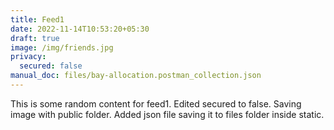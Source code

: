 ```yaml
---
title: Feed1
date: 2022-11-14T10:53:20+05:30
draft: true
image: /img/friends.jpg
privacy:
  secured: false
manual_doc: files/bay-allocation.postman_collection.json
---
```


This is some random content for feed1.
Edited secured to false.
Saving image with public folder.
A﻿dded json file saving it to files folder inside static.